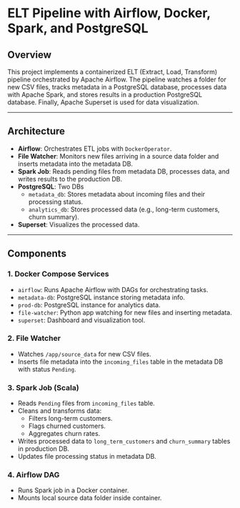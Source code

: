 # ELT Pipeline with Airflow, Docker, Spark, and PostgreSQL

## Overview

This project implements a containerized ELT (Extract, Load, Transform) pipeline orchestrated by Apache Airflow. The pipeline watches a folder for new CSV files, tracks metadata in a PostgreSQL database, processes data with Apache Spark, and stores results in a production PostgreSQL database. Finally, Apache Superset is used for data visualization.

---

## Architecture

- **Airflow**: Orchestrates ETL jobs with `DockerOperator`.
- **File Watcher**: Monitors new files arriving in a source data folder and inserts metadata into the metadata DB.
- **Spark Job**: Reads pending files from metadata DB, processes data, and writes results to the production DB.
- **PostgreSQL**: Two DBs
  - `metadata_db`: Stores metadata about incoming files and their processing status.
  - `analytics_db`: Stores processed data (e.g., long-term customers, churn summary).
- **Superset**: Visualizes the processed data.

---

## Components

### 1. Docker Compose Services

- `airflow`: Runs Apache Airflow with DAGs for orchestrating tasks.
- `metadata-db`: PostgreSQL instance storing metadata info.
- `prod-db`: PostgreSQL instance for analytics data.
- `file-watcher`: Python app watching for new files and inserting metadata.
- `superset`: Dashboard and visualization tool.

### 2. File Watcher

- Watches `/app/source_data` for new CSV files.
- Inserts file metadata into the `incoming_files` table in the metadata DB with status `Pending`.

### 3. Spark Job (Scala)

- Reads `Pending` files from `incoming_files` table.
- Cleans and transforms data:
  - Filters long-term customers.
  - Flags churned customers.
  - Aggregates churn rates.
- Writes processed data to `long_term_customers` and `churn_summary` tables in production DB.
- Updates file processing status in metadata DB.

### 4. Airflow DAG

- Runs Spark job in a Docker container.
- Mounts local source data folder inside container.